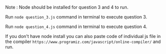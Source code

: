 Note : Node should be installed for question 3 and 4 to run. 

Run `node question_3.js` command in terminal to execute question 3.

Run `node question_4.js` command in terminal to execute question 4.

If you don't have node install you can also paste code of individual js file in the compiler `https://www.programiz.com/javascript/online-compiler/` and run.
